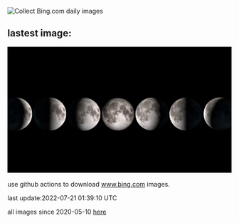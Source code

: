 ![Collect Bing.com daily images](https://github.com/counter2015/bing-daily-images/workflows/Collect%20Bing.com%20daily%20images/badge.svg)
## lastest image:
![](images/MoonPhases.jpg)

use github actions to download www.bing.com images.

last update:2022-07-21 01:39:10 UTC

all images since 2020-05-10 [here](https://github.com/counter2015/bing-daily-images/tree/master/images) 
